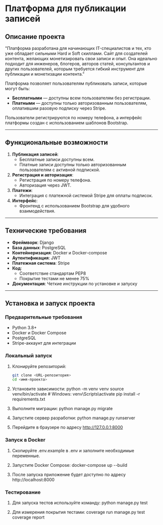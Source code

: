 # Платформа для публикации записей

## Описание проекта
"Платформа разработана для начинающих IT-специалистов и тех, кто уже обладает сильными Hard и Soft скиллами. Сайт для создателей контента, желающих монетизировать свои записи и опыт. Она идеально подходит для инженеров, блогеров, авторов статей, консультантов и других пользователей, которым требуется гибкий инструмент для публикации и монетизации контента."

Платформа позволяет пользователям публиковать записи, которые могут быть:
- **Бесплатными** — доступны всем пользователям без регистрации.
- **Платными** — доступны только авторизованным пользователям, оплатившим разовую подписку через Stripe.

Пользователи регистрируются по номеру телефона, а интерфейс платформы создан с использованием шаблонов Bootstrap.

---

## Функциональные возможности

1. **Публикация записей**:
   - Бесплатные записи доступны всем.
   - Платные записи доступны только авторизованным пользователям с активной подпиской.
2. **Регистрация и авторизация**:
   - Регистрация по номеру телефона.
   - Авторизация через JWT.
3. **Платежи**:
   - Интеграция с платежной системой Stripe для оплаты подписок.
4. **Интерфейс**:
   - Фронтенд с использованием Bootstrap для удобного взаимодействия.

---

## Технические требования

- **Фреймворк**: Django
- **База данных**: PostgreSQL
- **Контейнеризация**: Docker и Docker-compose
- **Аутентификация**: JWT
- **Платежная система**: Stripe
- **Код**:
  - Соответствие стандартам PEP8
  - Покрытие тестами не менее 75%
- **Документация**: Четкие инструкции по установке и запуску

---

## Установка и запуск проекта

### Предварительные требования

- Python 3.8+
- Docker и Docker Compose
- PostgreSQL
- Stripe-аккаунт для интеграции

### Локальный запуск

1. Клонируйте репозиторий:
   ```bash
   git clone <URL-репозитория>
   cd <имя-проекта>

2. Установите зависимости:
python -m venv venv
source venv/bin/activate  # Windows: venv\Scripts\activate
pip install -r requirements.txt

3. Выполните миграции:
python manage.py migrate

4. Запустите сервер разработки:
python manage.py runserver

5. Перейдите в браузере по адресу http://127.0.0.1:8000

### Запуск в Docker
1. Скопируйте .env.example в .env и заполните необходимые переменные.

2. Запустите Docker Compose:
docker-compose up --build

3. После запуска приложение будет доступно по адресу http://localhost:8000

### Тестирование
1. Для запуска тестов используйте команду:
python manage.py test

2. Для измерения покрытия тестами:
coverage run manage.py test
coverage report
